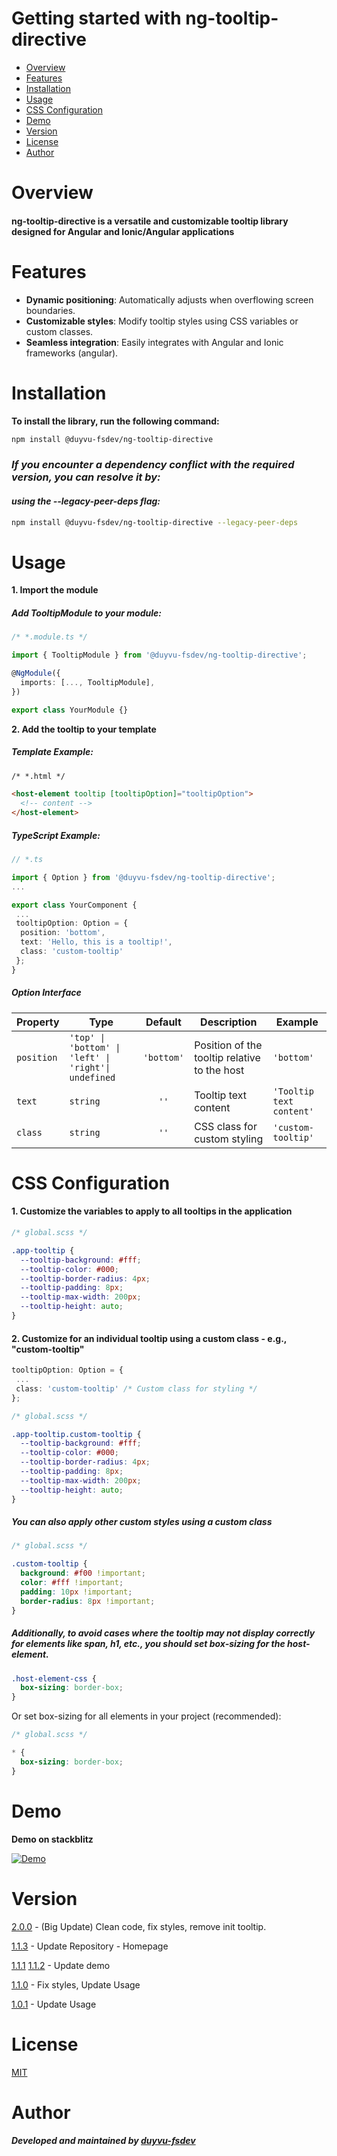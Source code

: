 # Getting started with ng-tooltip-directive

- [Overview](#overview)
- [Features](#features)
- [Installation](#installation)
- [Usage](#usage)
- [CSS Configuration](#css-configuration)
- [Demo](#demo)
- [Version](#version)
- [License](#license)
- [Author](#author)

# Overview

#### ng-tooltip-directive is a versatile and customizable tooltip library designed for Angular and Ionic/Angular applications

# Features

- **Dynamic positioning**: Automatically adjusts when overflowing screen boundaries.
- **Customizable styles**: Modify tooltip styles using CSS variables or custom classes.
- **Seamless integration**: Easily integrates with Angular and Ionic frameworks (angular).

# Installation

**To install the library, run the following command:**

```bash
npm install @duyvu-fsdev/ng-tooltip-directive
```

### _If you encounter a dependency conflict with the required version, you can resolve it by:_

#### _using the --legacy-peer-deps flag:_

```bash
npm install @duyvu-fsdev/ng-tooltip-directive --legacy-peer-deps
```

# Usage

**1. Import the module**

##### Add TooltipModule to your module:

```typescript
/* *.module.ts */

import { TooltipModule } from '@duyvu-fsdev/ng-tooltip-directive';

@NgModule({
  imports: [..., TooltipModule],
})

export class YourModule {}
```

**2. Add the tooltip to your template**

##### Template Example:

```html
/* *.html */

<host-element tooltip [tooltipOption]="tooltipOption">
  <!-- content -->
</host-element>
```

##### TypeScript Example:

```typescript
// *.ts

import { Option } from '@duyvu-fsdev/ng-tooltip-directive';
...

export class YourComponent {
 ...
 tooltipOption: Option = {
  position: 'bottom',
  text: 'Hello, this is a tooltip!',
  class: 'custom-tooltip'
 };
}
```

##### Option Interface

| Property   | Type                                                 |  Default   | Description                                  | Example                  |
| ---------- | ---------------------------------------------------- | :--------: | -------------------------------------------- | ------------------------ |
| `position` | `'top' \| 'bottom' \| 'left' \| 'right'\| undefined` | `'bottom'` | Position of the tooltip relative to the host | `'bottom'`               |
| `text`     | `string`                                             |    `''`    | Tooltip text content                         | `'Tooltip text content'` |
| `class`    | `string`                                             |    `''`    | CSS class for custom styling                 | `'custom-tooltip'`       |

# CSS Configuration

#### 1. Customize the variables to apply to all tooltips in the application

```scss
/* global.scss */

.app-tooltip {
  --tooltip-background: #fff;
  --tooltip-color: #000;
  --tooltip-border-radius: 4px;
  --tooltip-padding: 8px;
  --tooltip-max-width: 200px;
  --tooltip-height: auto;
}
```

#### 2. Customize for an individual tooltip using a custom class - e.g., "custom-tooltip"

```typescript
tooltipOption: Option = {
 ...
 class: 'custom-tooltip' /* Custom class for styling */
};
```

```scss
/* global.scss */

.app-tooltip.custom-tooltip {
  --tooltip-background: #fff;
  --tooltip-color: #000;
  --tooltip-border-radius: 4px;
  --tooltip-padding: 8px;
  --tooltip-max-width: 200px;
  --tooltip-height: auto;
}
```

##### You can also apply other custom styles using a custom class

```scss
/* global.scss */

.custom-tooltip {
  background: #f00 !important;
  color: #fff !important;
  padding: 10px !important;
  border-radius: 8px !important;
}
```

##### Additionally, to avoid cases where the tooltip may not display correctly for elements like span, h1, etc., you should set box-sizing for the host-element.

```scss
.host-element-css {
  box-sizing: border-box;
}
```

Or set box-sizing for all elements in your project (recommended):

```scss
/* global.scss */

* {
  box-sizing: border-box;
}
```

# Demo

**Demo on stackblitz**

[![Demo](https://github.com/user-attachments/assets/ad4a39e7-c062-43ef-b76f-55242a809f82)](https://stackblitz.com/~/github.com/duyvu-fsdev/ng-tooltip-directive-demo)

# Version

[2.0.0](https://www.npmjs.com/package/@duyvu-fsdev/ng-tooltip-directive/v/2.0.0) - (Big Update) Clean code, fix styles, remove init tooltip.

[1.1.3](https://www.npmjs.com/package/@duyvu-fsdev/ng-tooltip-directive/v/1.1.3) - Update Repository - Homepage

[1.1.1](https://www.npmjs.com/package/@duyvu-fsdev/ng-tooltip-directive/v/1.1.1)
[1.1.2](https://www.npmjs.com/package/@duyvu-fsdev/ng-tooltip-directive/v/1.1.2) - Update demo

[1.1.0](https://www.npmjs.com/package/@duyvu-fsdev/ng-tooltip-directive/v/1.1.0) - Fix styles, Update Usage

[1.0.1](https://www.npmjs.com/package/@duyvu-fsdev/ng-tooltip-directive/v/1.0.1) - Update Usage

# License

[MIT](https://choosealicense.com/licenses/mit/)

# Author

##### Developed and maintained by [duyvu-fsdev](https://github.com/duyvu-fsdev)
